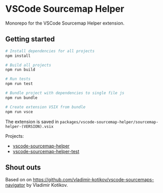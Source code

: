 # VSCode Sourcemap Helper

Monorepo for the VSCode Sourcemap Helper extension.

## Getting started

```bash
# Install dependencies for all projects
npm install

# Build all projects
npm run build

# Run tests
npm run test

# Bundle project with dependencies to single file js
npm run bundle

# Create extension VSIX from bundle
npm run vsce
```

The extension is saved in `packages/vscode-sourcemap-helper/sourcemap-helper-(VERSION).vsix`

Projects:

- [vscode-sourcemap-helper](./packages/vscode-sourcemap-helper/README.md)
- [vscode-sourcemap-helper-test](./packages/vscode-sourcemap-helper-test/)

## Shout outs

Based on on https://github.com/vladimir-kotikov/vscode-sourcemaps-navigator by Vladimir Kotikov.
